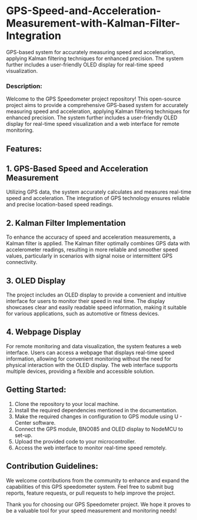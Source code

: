 # GPS-Speed-and-Acceleration-Measurement-with-Kalman-Filter-Integration
 GPS-based system for accurately measuring speed and acceleration, applying Kalman filtering techniques for enhanced precision. The system further includes a user-friendly OLED display for real-time speed visualization.


### Description:

Welcome to the GPS Speedometer project repository! This open-source project aims to provide a comprehensive GPS-based system for accurately measuring speed and acceleration, applying Kalman filtering techniques for enhanced precision. The system further includes a user-friendly OLED display for real-time speed visualization and a web interface for remote monitoring.

## Features:
## 1. GPS-Based Speed and Acceleration Measurement
Utilizing GPS data, the system accurately calculates and measures real-time speed and acceleration. The integration of GPS technology ensures reliable and precise location-based speed readings.

## 2. Kalman Filter Implementation
To enhance the accuracy of speed and acceleration measurements, a Kalman filter is applied. The Kalman filter optimally combines GPS data with accelerometer readings, resulting in more reliable and smoother speed values, particularly in scenarios with signal noise or intermittent GPS connectivity.

## 3. OLED Display
The project includes an OLED display to provide a convenient and intuitive interface for users to monitor their speed in real time. The display showcases clear and easily readable speed information, making it suitable for various applications, such as automotive or fitness devices.

## 4. Webpage Display
For remote monitoring and data visualization, the system features a web interface. Users can access a webpage that displays real-time speed information, allowing for convenient monitoring without the need for physical interaction with the OLED display. The web interface supports multiple devices, providing a flexible and accessible solution.

## Getting Started:
1. Clone the repository to your local machine.
2. Install the required dependencies mentioned in the documentation.
3. Make the required changes in configuration to GPS module using U - Center software.
4. Connect the GPS module, BNO085 and OLED display to NodeMCU to set-up. 
5. Upload the provided code to your microcontroller.
6. Access the web interface to monitor real-time speed remotely.

## Contribution Guidelines:
We welcome contributions from the community to enhance and expand the capabilities of this GPS speedometer system. Feel free to submit bug reports, feature requests, or pull requests to help improve the project.

Thank you for choosing our GPS Speedometer project. We hope it proves to be a valuable tool for your speed measurement and monitoring needs!
